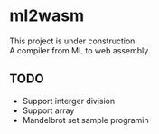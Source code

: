 # ml2wasm
This project is under construction.  
A compiler from ML to web assembly.

## TODO
- Support interger division
- Support array
- Mandelbrot set sample programin
